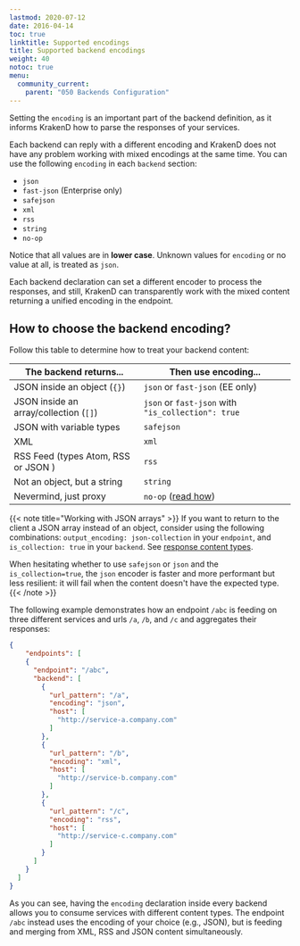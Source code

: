 ```yaml
---
lastmod: 2020-07-12
date: 2016-04-14
toc: true
linktitle: Supported encodings
title: Supported backend encodings
weight: 40
notoc: true
menu:
  community_current:
    parent: "050 Backends Configuration"
---
```

Setting the `encoding` is an important part of the backend definition, as it informs KrakenD how to parse the responses of your services.

Each backend can reply with a different encoding and KrakenD does not have any problem working with mixed encodings at the same time. You can use the following `encoding` in each `backend` section:

- `json`
- `fast-json` (Enterprise only)
- `safejson`
- `xml`
- `rss`
- `string`
- `no-op`


Notice that all values are in **lower case**. Unknown values for `encoding` or no value at all, is treated as `json`.

Each backend declaration can set a different encoder to process the responses, and still, KrakenD can transparently work with the mixed content returning a unified encoding in the endpoint.

## How to choose the backend encoding?
Follow this table to determine how to treat your backend content:

| The backend returns...                 | Then use encoding...                |
|----------------------------------------|-------------------------------------|
| JSON inside an object (`{}`)           | `json` or `fast-json` (EE only)     |
| JSON inside an array/collection (`[]`) | `json` or `fast-json` with `"is_collection": true` |
| JSON with variable types               | `safejson`                          |
| XML                                    | `xml`                               |
| RSS Feed (types Atom, RSS or JSON )    | `rss`                               |
| Not an object, but a string            | `string`                            |
| Nevermind, just proxy                  | `no-op` ([read how](/docs/endpoints/no-op/)) |

{{< note title="Working with JSON arrays" >}}
If you want to return to the client a JSON array instead of an object, consider using the following combinations: `output_encoding: json-collection` in your `endpoint`, and `is_collection: true` in your `backend`. See [response content types](/docs/endpoints/content-types/).

When hesitating whether to use `safejson` or `json` and the `is_collection=true`, the `json` encoder is faster and more performant but less resilient: it will fail when the content doesn't have the expected type.
{{< /note >}}


The following example demonstrates how an endpoint `/abc` is feeding on three different services and urls  `/a`, `/b`, and `/c` and aggregates their responses:

```json
{
	"endpoints": [
    {
      "endpoint": "/abc",
      "backend": [
        {
          "url_pattern": "/a",
          "encoding": "json",
          "host": [
            "http://service-a.company.com"
          ]
        },
        {
          "url_pattern": "/b",
          "encoding": "xml",
          "host": [
            "http://service-b.company.com"
          ]
        },
        {
          "url_pattern": "/c",
          "encoding": "rss",
          "host": [
            "http://service-c.company.com"
          ]
        }
      ]
    }
  ]
}
```

As you can see, having the `encoding` declaration inside every backend allows you to consume services with different content types. The endpoint `/abc` instead uses the encoding of your choice (e.g., JSON), but is feeding and merging from XML, RSS and JSON content simultaneously.
